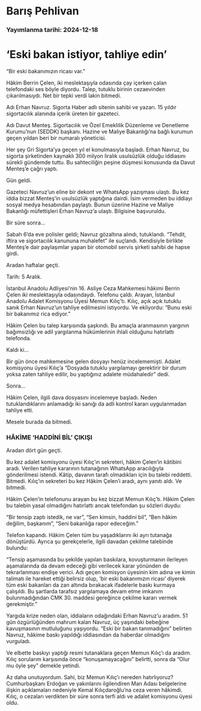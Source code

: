 # Barış Pehlivan

### Yayımlanma tarihi: 2024-12-18

# ‘Eski bakan istiyor, tahliye edin’

“Bir eski bakanımızın ricası var.”

Hâkim Berrin Çelen, iki meslektaşıyla odasında çay içerken çalan telefondaki ses böyle diyordu. Talep, tutuklu birinin cezaevinden çıkarılmasıydı. Net bir tepki verdi lakin bitmedi.

Adı Erhan Navruz. Sigorta Haber adlı sitenin sahibi ve yazarı. 15 yıldır sigortacılık alanında içerik üreten bir gazeteci.

Adı Davut Menteş. Sigortacılık ve Özel Emeklilik Düzenleme ve Denetleme Kurumu’nun (SEDDK) başkanı. Hazine ve Maliye Bakanlığı’na bağlı kurumun geçen yıldan beri bir numaralı yöneticisi.

Her şey Gri Sigorta’ya geçen yıl el konulmasıyla başladı. Erhan Navruz, bu sigorta şirketinden kaynaklı 300 milyon liralık usulsüzlük olduğu iddiasını sürekli gündemde tuttu. Bu sahteciliğin peşine düşmesi konusunda da Davut Menteş’e çağrı yaptı.

Gün geldi.

Gazeteci Navruz’un eline bir dekont ve WhatsApp yazışması ulaştı. Bu kez iddia bizzat Menteş’in usulsüzlük yaptığına dairdi. İsim vermeden bu iddiayı sosyal medya hesabından paylaştı. Bunun üzerine Hazine ve Maliye Bakanlığı müfettişleri Erhan Navruz’a ulaştı. Bilgisine başvuruldu.

Bir süre sonra...

Sabah 6’da eve polisler geldi; Navruz gözaltına alındı, tutuklandı. “Tehdit, iftira ve sigortacılık kanununa muhalefet” ile suçlandı. Kendisiyle birlikte Menteş’e dair paylaşımlar yapan bir otomobil servis şirketi sahibi de hapse girdi.

Aradan haftalar geçti.

Tarih: 5 Aralık.

İstanbul Anadolu Adliyesi’nin 16. Asliye Ceza Mahkemesi hâkimi Berrin Çelen iki meslektaşıyla odasındaydı. Telefonu çaldı. Arayan, İstanbul Anadolu Adalet Komisyonu Üyesi Memun Kılıç’tı. Kılıç, açık açık tutuklu sanık Erhan Navruz’un tahliye edilmesini istiyordu. Ve ekliyordu: “Bunu eski bir bakanımız rica ediyor.”

Hâkim Çelen bu talep karşısında şaşkındı. Bu amaçla aranmasının yargının bağımsızlığı ve adil yargılanma hükümlerinin ihlali olduğunu hatırlattı telefonda.

Kaldı ki...

Bir gün önce mahkemesine gelen dosyayı henüz incelememişti. Adalet komisyonu üyesi Kılıç’a “Dosyada tutuklu yargılamayı gerektirir bir durum yoksa zaten tahliye edilir, bu yaptığınız adalete müdahaledir” dedi.

Sonra...

Hâkim Çelen, ilgili dava dosyasını incelemeye başladı. Neden tutuklandıklarını anlamadığı iki sanığı da adli kontrol kararı uygulanmadan tahliye etti.

Mesele burada da bitmedi.


### HÂKİME ‘HADDİNİ BİL’ ÇIKIŞI

Aradan dört gün geçti.

Bu kez adalet komisyonu üyesi Kılıç’ın sekreteri, hâkim Çelen’in kâtibini aradı. Verilen tahliye kararının tutanağının WhatsApp aracılığıyla gönderilmesi istendi. Kâtip, davanın tarafı olmadıkları için bu talebi reddetti. Bitmedi. Kılıç’ın sekreteri bu kez Hâkim Çelen’i aradı, aynı yanıtı aldı. Ve bitmedi.

Hâkim Çelen’in telefonunu arayan bu kez bizzat Memun Kılıç’tı. Hâkim Çelen bu talebin yasal olmadığını hatırlattı ancak telefondan şu sözleri duydu:

“Bir tensip zaptı istedik, ne var”, “Sen kimsin, haddini bil”, “Ben hâkim değilim, başkanım”, “Seni bakanlığa rapor edeceğim.”

Telefon kapandı. Hâkim Çelen tüm bu yaşadıklarını iki ayrı tutanağa dönüştürdü. Ayrıca şu gerekçelerle, ilgili davadan çekilme talebinde bulundu:

“Tensip aşamasında bu şekilde yapılan baskılara, kovuşturmanın ilerleyen aşamalarında da devam edeceği gibi verilecek karar yönünden de tekrarlanması endişe verici. Adı geçen komisyon üyesinin kim adına ve kimin talimatı ile hareket ettiği belirsiz olup, ‘bir eski bakanımızın ricası’ diyerek tüm eski bakanları da zan altında bırakacak ifadelerle baskı kurmaya çalışıldı. Bu şartlarda tarafsız yargılamaya devam etme imkanım bulunmadığından CMK 30. maddesi gereğince çekilme kararı vermek gerekmiştir.”

Yargıda krize neden olan, iddiaların odağındaki Erhan Navruz’u aradım. 51 gün özgürlüğünden mahrum kalan Navruz, üç yaşındaki bebeğine kavuşmasının mutluluğunu yaşıyordu. “Eski bir bakan tanımadığını” belirten Navruz, hâkime baskı yapıldığı iddiasından da haberdar olmadığını vurguladı.

Ve elbette baskıyı yaptığı resmi tutanaklara geçen Memun Kılıç’ı da aradım. Kılıç sorularım karşısında önce “konuşamayacağını” belirtti, sonra da “Olur mu öyle şey” demekle yetindi.

Az daha unutuyordum. Sahi, biz Memun Kılıç’ı nereden hatırlıyoruz? Cumhurbaşkanı Erdoğan ve yakınlarını ilgilendiren Man Adası belgelerine ilişkin açıklamaları nedeniyle Kemal Kılıçdaroğlu’na ceza veren hâkimdi. Kılıç, o cezaları verdikten bir süre sonra terfi aldı ve adalet komisyonu üyesi oldu.


